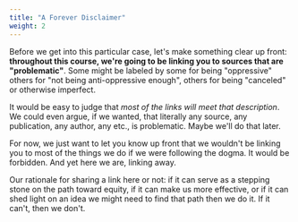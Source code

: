 ```yaml
---
title: "A Forever Disclaimer"
weight: 2
---
```


Before we get into this particular case, let's make something clear up front: **throughout this course, we're going to be linking you to sources that are "problematic"**. Some might be labeled by some for being "oppressive" others for "not being anti-oppressive enough", others for being "canceled" or otherwise imperfect.

It would be easy to judge that _most of the links will meet that description_. We could even argue, if we wanted, that literally any source, any publication, any author, any etc., is problematic. Maybe we'll do that later.

For now, we just want to let you know up front that we wouldn't be linking you to most of the things we do if we were following the dogma. It would be forbidden. And yet here we are, linking away.

Our rationale for sharing a link here or not: if it can serve as a stepping stone on the path toward equity, if it can make us more effective, or if it can shed light on an idea we might need to find that path then we do it. If it can't, then we don't.
